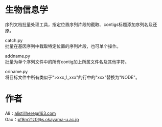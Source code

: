 # 生物信息学  
序列文档批量处理工具，指定位置序列片段的截取、contigs标题添加序列名及还原。  

catch.py  
批量在基因序列中截取特定位置的序列片段，也可单个操作。  

addname.py  
批量为单个序列文件中的所有contig加上所属文件名及其他字符。  

oriname.py   
将目标文件中所有类似于">xxx_1_xxx"的行中的"xxx"替换为"NODE"。  
# 作者  
Ali：alistillhere@163.com  
Gao：pf8m21z0@s.okayama-u.ac.jp

